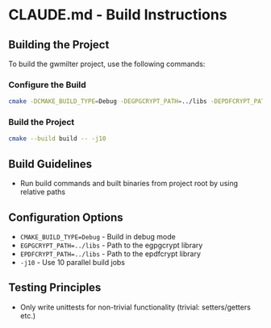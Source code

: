# CLAUDE.md - Build Instructions

## Building the Project

To build the gwmilter project, use the following commands:

### Configure the Build

```bash
cmake -DCMAKE_BUILD_TYPE=Debug -DEGPGCRYPT_PATH=../libs -DEPDFCRYPT_PATH=../libs -B build -S . --fresh
```

### Build the Project

```bash
cmake --build build -- -j10
```

## Build Guidelines

- Run build commands and built binaries from project root by using relative paths

## Configuration Options

- `CMAKE_BUILD_TYPE=Debug` - Build in debug mode
- `EGPGCRYPT_PATH=../libs` - Path to the egpgcrypt library
- `EPDFCRYPT_PATH=../libs` - Path to the epdfcrypt library
- `-j10` - Use 10 parallel build jobs

## Testing Principles

- Only write unittests for non-trivial functionality (trivial: setters/getters etc.)

